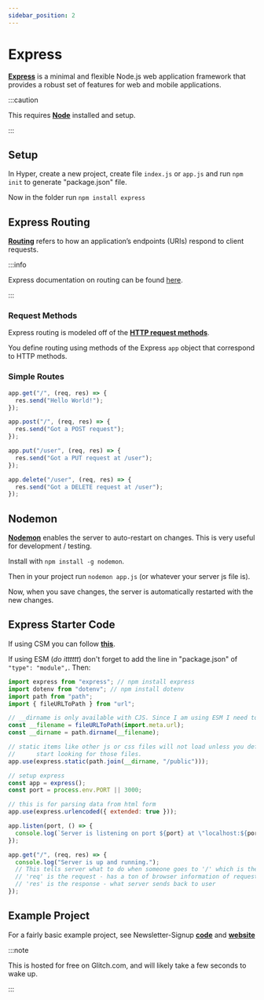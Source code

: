 ```yaml
---
sidebar_position: 2
---
```


# Express

**[Express](https://expressjs.com/)** is a minimal and flexible Node.js web application framework that provides a robust set of features for web and mobile applications.

:::caution

This requires **[Node](node)** installed and setup.

:::

## Setup

In Hyper, create a new project, create file `index.js` or `app.js` and run `npm init` to generate "package.json" file.

Now in the folder run `npm install express`

## Express Routing

**[Routing](https://expressjs.com/en/starter/basic-routing.html)** refers to how an application’s endpoints (URIs) respond to client requests.

:::info

Express documentation on routing can be found [here](https://expressjs.com/en/guide/routing.html).

:::

### Request Methods

Express routing is modeled off of the **[HTTP request methods](https://en.wikipedia.org/wiki/Hypertext_Transfer_Protocol#Request_methods)**.

You define routing using methods of the Express `app` object that correspond to HTTP methods.

### Simple Routes

```js title="Respond with Hello World! on the homepage"
app.get("/", (req, res) => {
  res.send("Hello World!");
});
```

```js title="Respond to POST request on the root route (/), the application’s home page"
app.post("/", (req, res) => {
  res.send("Got a POST request");
});
```

```js title="Respond to a PUT request to the /user route"
app.put("/user", (req, res) => {
  res.send("Got a PUT request at /user");
});
```

```js title="Respond to a DELETE request to the /user route"
app.delete("/user", (req, res) => {
  res.send("Got a DELETE request at /user");
});
```

## Nodemon

**[Nodemon](https://nodemon.io/)** enables the server to auto-restart on changes. This is very useful for development / testing.

Install with `npm install -g nodemon`.

Then in your project run `nodemon app.js` (or whatever your server js file is).

Now, when you save changes, the server is automatically restarted with the new changes.

## Express Starter Code

If using CSM you can follow **[this](https://expressjs.com/en/starter/hello-world.html)**.

If using ESM (_do itttttt_) don't forget to add the line in "package.json" of `"type": "module",`. Then:

```js title="app.js"
import express from "express"; // npm install express
import dotenv from "dotenv"; // npm install dotenv
import path from "path";
import { fileURLToPath } from "url";

// __dirname is only available with CJS. Since I am using ESM I need to get it another way
const __filename = fileURLToPath(import.meta.url);
const __dirname = path.dirname(__filename);

// static items like other js or css files will not load unless you define where the server should
//      start looking for those files.
app.use(express.static(path.join(__dirname, "/public")));

// setup express
const app = express();
const port = process.env.PORT || 3000;

// this is for parsing data from html form
app.use(express.urlencoded({ extended: true }));

app.listen(port, () => {
  console.log(`Server is listening on port ${port} at \"localhost:${port}\"`);
});

app.get("/", (req, res) => {
  console.log("Server is up and running.");
  // This tells server what to do when someone goes to '/' which is the website root.
  // 'req' is the request - has a ton of browser information of requester
  // 'res' is the response - what server sends back to user
});
```

## Example Project

For a fairly basic example project, see Newsletter-Signup **[code](https://github.com/Boston343/Newsletter-Signup)** and **[website](https://fast-bald-mammal.glitch.me/)**

:::note

This is hosted for free on Glitch.com, and will likely take a few seconds to wake up.

:::
